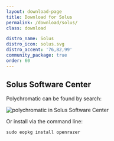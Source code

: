 ```yaml
---
layout: download-page
title: Download for Solus
permalink: /download/solus/
class: download

distro_name: Solus
distro_icon: solus.svg
distro_accent: '76,82,99'
community_package: true
order: 60
---
```


## Solus Software Center

Polychromatic can be found by search:

![polychromatic in Solus Software Center](/assets/img/downloads/solus-software-center.png)

Or install via the command line:

```shell
sudo eopkg install openrazer
```
